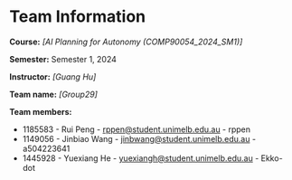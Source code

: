 # Team Information

**Course:** _[AI Planning for Autonomy (COMP90054_2024_SM1)]_

**Semester:** Semester 1, 2024

**Instructor:** _[Guang Hu]_

**Team name:** _[Group29]_

**Team members:**

* 1185583 - Rui Peng - rppen@student.unimelb.edu.au - rppen
* 1149056 - Jinbiao Wang - jinbwang@student.unimelb.edu.au - a504223641
* 1445928 - Yuexiang He - yuexiangh@student.unimelb.edu.au - Ekko-dot